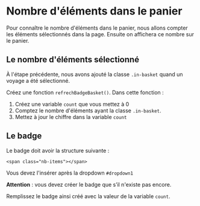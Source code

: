 # Nombre d'éléments dans le panier

Pour connaître le nombre d'éléments dans le panier, nous allons compter les éléments sélectionnés dans la page. Ensuite on affichera ce nombre sur le panier.

## Le nombre d'éléments sélectionné

À l'étape précédente, nous avons ajouté la classe `.in-basket` quand un voyage a été sélectionné.

Créez une fonction `refrechBadgeBasket()`. Dans cette fonction :

1. Créez une variable `count` que vous mettez à 0
2. Comptez le nombre d'éléments ayant la classe `.in-basket`.
3. Mettez à jour le chiffre dans la variable `count`

## Le badge

Le badge doit avoir la structure suivante :
```
<span class="nb-items"></span>
```
Vous devez l'insérer après la dropdown `#dropdown1`

__Attention__ : vous devez créer le badge que s’il n'existe pas encore.

Remplissez le badge ainsi créé avec la valeur de la variable `count`.

